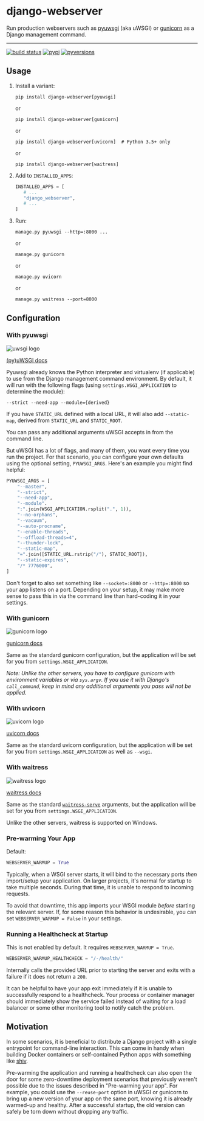 # django-webserver

Run production webservers such as [pyuwsgi](https://pypi.org/project/pyuwsgi/) (aka uWSGI) or [gunicorn](https://pypi.org/project/gunicorn/) as a Django management command.

----

[![build status](https://travis-ci.org/lincolnloop/django-webserver.svg?branch=master)](https://travis-ci.org/lincolnloop/django-pyuwsgi) [![pypi](https://img.shields.io/pypi/v/django-webserver.svg)](https://pypi.org/pypi/django-webserver) [![pyversions](https://img.shields.io/pypi/pyversions/django-webserver.svg)](https://pypi.org/pypi/django-webserver)

## Usage

1. Install a variant:

    ```
    pip install django-webserver[pyuwsgi]
    ```

    or

    ```
    pip install django-webserver[gunicorn]
    ```

    or

    ```
    pip install django-webserver[uvicorn]  # Python 3.5+ only
    ```

    or

    ```
    pip install django-webserver[waitress]
    ```

2. Add to `INSTALLED_APPS`:

    ```python
    INSTALLED_APPS = [
       # ...
       "django_webserver",
       # ...
    ]
    ```
3. Run:

    ```
    manage.py pyuwsgi --http=:8000 ...
    ```

    or

    ```
    manage.py gunicorn
    ```

    or

    ```
    manage.py uvicorn
    ```

    or

    ```
    manage.py waitress --port=8000
    ```

## Configuration

### With pyuwsgi

![uwsgi logo](https://cldup.com/uiFb8Sn4Ea.png)

[(py)uWSGI docs](https://uwsgi-docs.readthedocs.io/en/latest/)

Pyuwsgi already knows the Python interpreter and virtualenv (if applicable) to use from the Django management command environment. By default, it will run with the following flags (using `settings.WSGI_APPLICATION` to determine the module):

```
--strict --need-app --module={derived}
```

If you have `STATIC_URL` defined with a local URL, it will also add `--static-map`, derived from `STATIC_URL` and `STATIC_ROOT`.

You can pass any additional arguments uWSGI accepts in from the command line.

But uWSGI has a lot of flags, and many of them, you want every time you run the project. For that scenario, you can configure your own defaults using the optional setting, `PYUWSGI_ARGS`. Here's an example you might find helpful:

```python
PYUWSGI_ARGS = [
    "--master",
    "--strict",
    "--need-app",
    "--module".
    ":".join(WSGI_APPLICATION.rsplit(".", 1)),
    "--no-orphans",
    "--vacuum",
    "--auto-procname",
    "--enable-threads",
    "--offload-threads=4",
    "--thunder-lock",
    "--static-map",
    "=".join([STATIC_URL.rstrip("/"), STATIC_ROOT]),
    "--static-expires",
    "/* 7776000",
]
```

Don't forget to also set something like `--socket=:8000` or `--http=:8000` so your app listens on a port. Depending on your setup, it may make more sense to pass this in via the command line than hard-coding it in your settings.

### With gunicorn

![gunicorn logo](https://cldup.com/TObFsJSacv.png)

[gunicorn docs](https://docs.gunicorn.org/en/stable/)

Same as the standard gunicorn configuration, but the application will be set for you from `settings.WSGI_APPLICATION`.

_Note: Unlike the other servers, you have to configure gunicorn with environment variables or via `sys.argv`. If you use it with Django's `call_command`, keep in mind any additional arguments you pass will not be applied._

### With uvicorn

![uvicorn logo](https://cldup.com/By389I7ZHd.png)

[uvicorn docs](https://www.uvicorn.org/)

Same as the standard uvicorn configuration, but the application will be set for you from `settings.WSGI_APPLICATION` as well as `--wsgi`.

### With waitress

![waitress logo](https://cldup.com/3m18XSyzuM.png)

[waitress docs](https://docs.pylonsproject.org/projects/waitress/en/latest/index.html)

Same as the standard [`waitress-serve`](https://docs.pylonsproject.org/projects/waitress/en/latest/runner.html) arguments, but the application will be set for you from `settings.WSGI_APPLICATION`.

Unlike the other servers, waitress is supported on Windows.

### Pre-warming Your App

Default:

```python
WEBSERVER_WARMUP = True
```

Typically, when a WSGI server starts, it will bind to the necessary ports _then_ import/setup your application. On larger projects, it's normal for startup to take multiple seconds. During that time, it is unable to respond to incoming requests.

To avoid that downtime, this app imports your WSGI module _before_ starting the relevant server. If, for some reason this behavior is undesirable, you can set `WEBSERVER_WARMUP = False` in your settings.

### Running a Healthcheck at Startup

This is not enabled by default. It requires `WEBSERVER_WARMUP = True`.

```python
WEBSERVER_WARMUP_HEALTHCHECK = "/-/health/"
```

Internally calls the provided URL prior to starting the server and exits with a failure if it does not return a `200`.

It can be helpful to have your app exit immediately if it is unable to successfully respond to a healthcheck. Your process or container manager should immediately show the service failed instead of waiting for a load balancer or some other monitoring tool to notify catch the problem.


## Motivation

In some scenarios, it is beneficial to distribute a Django project with a single entrypoint for command-line interaction. This can come in handy when building Docker containers or self-contained Python apps with something like [shiv](https://github.com/linkedin/shiv).

Pre-warming the application and running a healthcheck can also open the door for some zero-downtime deployment scenarios that previously weren't possible due to the issues described in "Pre-warming your app". For example, you could use the `--reuse-port` option in uWSGI or gunicorn to bring up a new version of your app on the same port, knowing it is already warmed-up and healthy. After a successful startup, the old version can safely be torn down without dropping any traffic.
